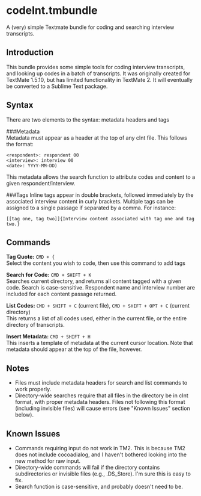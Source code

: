 codeInt.tmbundle
================

A (very) simple Textmate bundle for coding and searching interview transcripts.

Introduction
------------
This bundle provides some simple tools for coding interview transcripts, and looking up codes in a batch of transcripts.  It was originally created for TextMate 1.5.10, but has limited functionality in TextMate 2.  It will eventually be converted to a Sublime Text package.

Syntax
------

There are two elements to the syntax: metadata headers and tags

###Metadata  
Metadata must appear as a header at the top of any cInt file.  This follows the format:

`<respondent>: respondent 00`   
`<interview>: interview 00`  
`<date>: YYYY-MM-DD)`  

This metadata allows the search function to attribute codes and content to a given respondent/interview.


###Tags
Inline tags appear in double brackets, followed immediately by the associated interview content in curly brackets.  Multiple tags can be assigned to a single passage if separated by a comma.  For instance:

`[[tag one, tag two]]{Interview content associated with tag one and tag two.}`

Commands
--------

**Tag Quote:** `CMD + {`  
Select the content you wish to code, then use this command to add tags


**Search for Code:** `CMD + SHIFT + K`  
Searches current directory, and returns all content tagged with a given code.  Search is case-sensitive. Respondent name and interview number are included for each content passage returned.

**List Codes:** `CMD + SHIFT + C` (current file), `CMD + SHIFT + OPT + C` (current directory)  
This returns a list of all codes used, either in the current file, or the entire directory of transcripts.

**Insert Metadata:** `CMD + SHIFT + H`  
This inserts a template of metadata at the current cursor location. Note that metadata should appear at the top of the file, however.

Notes
-----
* Files must include metadata headers for search and list commands to work properly.
* Directory-wide searches require that all files in the directory be in cInt format, with proper metadata headers.  Files not following this format (including invisible files) will cause errors (see "Known Issues" section below).

Known Issues
------------
* Commands requiring input do not work in TM2.  This is because TM2 does not include cocoadialog, and I haven't bothered looking into the new method for raw input.
* Directory-wide commands will fail if the directory contains subdirectories or invisible files (e.g., .DS_Store).  I'm sure this is easy to fix.
* Search function is case-sensitive, and probably doesn't need to be.
